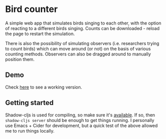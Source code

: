 # Bird counter

A simple web app that simulates birds singing to each other, with the option of reacting to a different birds singing. Counts can be downloaded - reload the page to restart the simulation.

There is also the possibility of simulating observers (i.e. researchers trying to count birds) which can move around (or not) on the basis of various counting methods. Observers can also be dragged around to manually position them.

## Demo

Check [here](https://media.ahiru.pl/birds/) to see a working version.

## Getting started

Shadow-cljs is used for compiling, so make sure it's [available](https://shadow-cljs.github.io/docs/UsersGuide.html#_command_line). If so, then `shadow-cljs server` should be enough to get things running.
I personally use Emacs + Cider for development, but a quick test of the above allowed me to run things locally.
